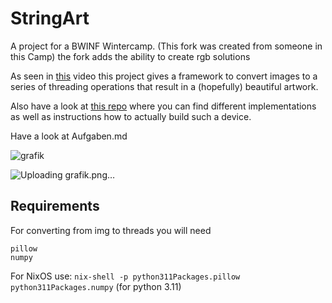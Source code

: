 # StringArt

A project for a BWINF Wintercamp. (This fork was created from someone in this Camp)
the fork adds the ability to create rgb solutions

As seen in [this](https://youtube.com/watch?v=WGccIFf6MF8&feature=share8) video this project gives a framework to convert images to a series of threading operations that result in a (hopefully) beautiful artwork.

Also have a look at [this repo](https://github.com/bdring/StringArt/) where you can find different implementations as well as instructions how to actually build such a device.

Have a look at Aufgaben.md

![grafik](https://github.com/jon011235/StringArt/assets/148149771/337545ab-20e7-45b3-9d53-521fef0ed316)

![Uploading grafik.png…]()

## Requirements
For converting from img to threads you will need
```
pillow
numpy
```

For NixOS use: ```nix-shell -p python311Packages.pillow python311Packages.numpy``` (for python 3.11)
